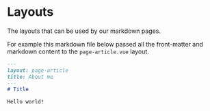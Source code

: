 # Layouts

The layouts that can be used by our markdown pages.

For example this markdown file below passed all the front-matter and markdown content to the `page-article.vue` layout.

```markdown
---
layout: page-article
title: About me
---
# Title

Hello world!
```